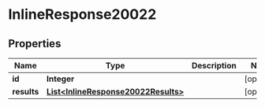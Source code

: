 
# InlineResponse20022

## Properties
Name | Type | Description | Notes
------------ | ------------- | ------------- | -------------
**id** | **Integer** |  |  [optional]
**results** | [**List&lt;InlineResponse20022Results&gt;**](InlineResponse20022Results.md) |  |  [optional]



